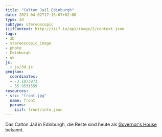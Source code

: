 ```yaml
---
title: "Calton Jail Edinburgh"
date: 2021-04-02T17:15:07+02:00
type: 3d
subtype: stereoscopic
iiifContext: http://iiif.io/api/image/2/context.json
tags:
- 3D
- stereoscopic_image
- photo
- Edinburgh
- uk
js:
  - js/3d.js
geojson:
  coordinates:
  - -3.1873873
  - 55.9531559
resources:
- src: "front.jpg"
  name: front
  params:
    iiif: front/info.json
---
```


Das Calton Jail in Edinburgh, die Reste sind heute als [Governor's House](https://en.wikipedia.org/wiki/Governor%27s_House,_Edinburgh) bekannt.
